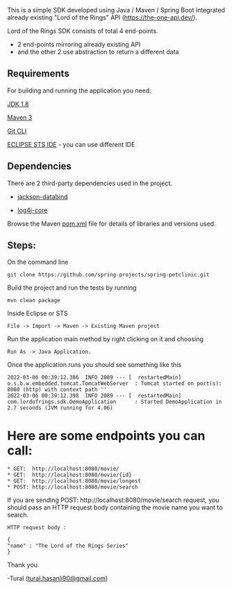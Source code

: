
This is a simple SDK developed using Java / Maven / Spring Boot integrated already existing "Lord of the Rings" API (https://the-one-api.dev/).


Lord of the Rings SDK consists of total 4 end-points.
* 2 end-points mirroring already existing API 
* and the other 2 use abstraction to return a different data 

## Requirements

For building and running the application you need:

[JDK 1.8](https://www.oracle.com/java/technologies/downloads/#java8)

[Maven 3](https://maven.apache.org/)

[Git CLI](https://help.github.com/articles/set-up-git)

[ECLIPSE STS IDE](https://spring.io/tools) - you can use different IDE 



## Dependencies
There are 2 third-party dependencies used in the project. 
* [jackson-databind](https://mvnrepository.com/artifact/com.fasterxml.jackson.core/jackson-databind)
	
* [log4j-core](https://mvnrepository.com/artifact/org.apache.logging.log4j/log4j-core)
	
Browse the Maven [pom.xml](https://github.com/thasanli/LordOfTheRings_SDK/blob/main/pom.xml) file for details of libraries and versions used.


## Steps:


On the command line

	git clone https://github.com/spring-projects/spring-petclinic.git
	
Build the project and run the tests by running 

	mvn clean package
	
Inside Eclipse or STS

	File -> Import -> Maven -> Existing Maven project

Run the application main method by right clicking on it and choosing 

	Run As -> Java Application. 
	
Once the application runs you should see something like this
	
	2022-03-06 00:39:12.386  INFO 2089 --- [  restartedMain] o.s.b.w.embedded.tomcat.TomcatWebServer  : Tomcat started on port(s): 8080 (http) with context path ''
	2022-03-06 00:39:12.398  INFO 2089 --- [  restartedMain] com.lordofrings.sdk.DemoApplication      : Started DemoApplication in 2.7 seconds (JVM running for 4.06)


# Here are some endpoints you can call:

	* GET:  http://localhost:8080/movie/
	* GET:  http://localhost:8080/movie/{id}
	* GET:  http://localhost:8080/movie/longest
	* POST: http://localhost:8080/movie/search
	
If you are sending POST: http://localhost:8080/movie/search request, you should pass an HTTP request body containing the movie name you want to search. 
	
	HTTP request body : 
	
	{
    "name" : "The Lord of the Rings Series"
	}
	
	

Thank you. 

-Tural (tural.hasanli90@gmail.com) 







